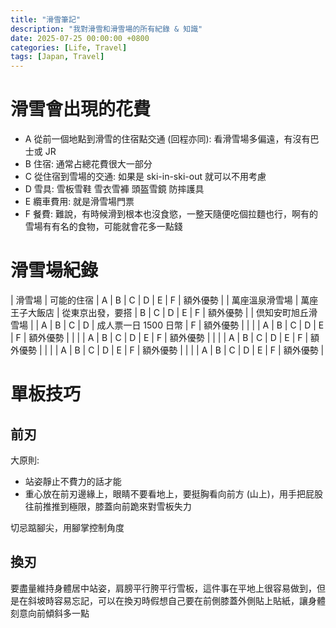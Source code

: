 ```yaml
---
title: "滑雪筆記"
description: "我對滑雪和滑雪場的所有紀錄 & 知識"
date: 2025-07-25 00:00:00 +0800
categories: [Life, Travel]
tags: [Japan, Travel]
---
```


# 滑雪會出現的花費

- A 從前一個地點到滑雪的住宿點交通 (回程亦同): 看滑雪場多偏遠，有沒有巴士或 JR
- B 住宿: 通常占總花費很大一部分
- C 從住宿到雪場的交通: 如果是 ski-in-ski-out 就可以不用考慮
- D 雪具: 雪板雪鞋 雪衣雪褲 頭盔雪鏡 防摔護具
- E 纜車費用: 就是滑雪場門票
- F 餐費: 難說，有時候滑到根本也沒食慾，一整天隨便吃個拉麵也行，啊有的雪場有有名的食物，可能就會花多一點錢

# 滑雪場紀錄

|     滑雪場        |  可能的住宿    | A | B | C | D | E | F | 額外優勢 |
| 萬座溫泉滑雪場     | 萬座王子大飯店 | 從東京出發，要搭 | B | C | D | E | F | 額外優勢 |
| 倶知安町旭丘滑雪場 |                | A | B | C | D | 成人票一日 1500 日幣 | F | 額外優勢 |
|                   |               | A | B | C | D | E | F | 額外優勢 |
|                   |               | A | B | C | D | E | F | 額外優勢 |
|                   |               | A | B | C | D | E | F | 額外優勢 |
|                   |               | A | B | C | D | E | F | 額外優勢 |
|                   |               | A | B | C | D | E | F | 額外優勢 |


# 單板技巧
## 前刃

大原則: 
- 站姿靜止不費力的話才能
- 重心放在前刃邊緣上，眼睛不要看地上，要挺胸看向前方 (山上)，用手把屁股往前推推到極限，膝蓋向前跪來對雪板失力

切忌踮腳尖，用腳掌控制角度

## 換刃

要盡量維持身體居中站姿，肩膀平行胯平行雪板，這件事在平地上很容易做到，但是在斜坡時容易忘記，可以在換刃時假想自己要在前側膝蓋外側貼上貼紙，讓身體刻意向前傾斜多一點